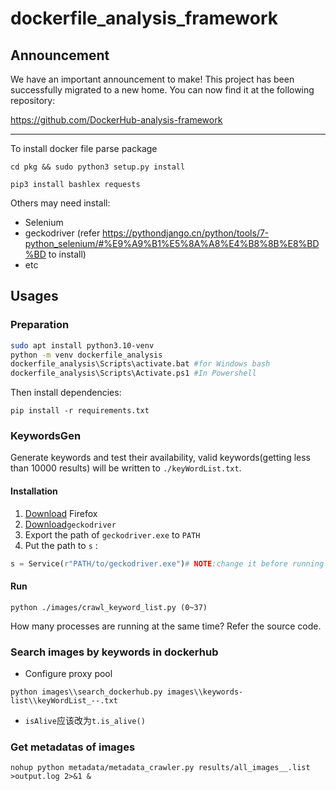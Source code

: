 # dockerfile_analysis_framework

## Announcement

We have an important announcement to make! This project has been successfully migrated to a new home. You can now find it at the following repository:

https://github.com/DockerHub-analysis-framework

---

To install docker file parse package

``cd pkg && sudo python3 setup.py install``

``pip3 install bashlex requests``

Others may need install:

- Selenium
- geckodriver (refer <https://pythondjango.cn/python/tools/7-python_selenium/#%E9%A9%B1%E5%8A%A8%E4%B8%8B%E8%BD%BD> to install)
- etc

## Usages

### Preparation

```bash
sudo apt install python3.10-venv
python -m venv dockerfile_analysis
dockerfile_analysis\Scripts\activate.bat #for Windows bash
dockerfile_analysis\Scripts\Activate.ps1 #In Powershell
```

Then install dependencies:

```shell
pip install -r requirements.txt
```

### KeywordsGen

Generate keywords and test their availability, valid keywords(getting less than 10000 results) will be written to `./keyWordList.txt`.

#### Installation

1. [Download](https://download.mozilla.org/?product=firefox-stub&os=win&lang=en-US) Firefox
2. [Download](https://github.com/mozilla/geckodriver/releases/download/v0.32.2/geckodriver-v0.32.2-win64.zip)`geckodriver`
3. Export the path of `geckodriver.exe` to `PATH`
4. Put the path to `s` :

```python
s = Service(r"PATH/to/geckodriver.exe")# NOTE:change it before running
```

#### Run

```shell
python ./images/crawl_keyword_list.py (0~37)
```

How many processes are running at the same time? Refer the source code.

### Search images by keywords in dockerhub

- Configure proxy pool

```shell
python images\\search_dockerhub.py images\\keywords-list\\keyWordList_--.txt 
```

- `isAlive`应该改为`t.is_alive()`

### Get metadatas of images

```shell
nohup python metadata/metadata_crawler.py results/all_images__.list >output.log 2>&1 &
```
